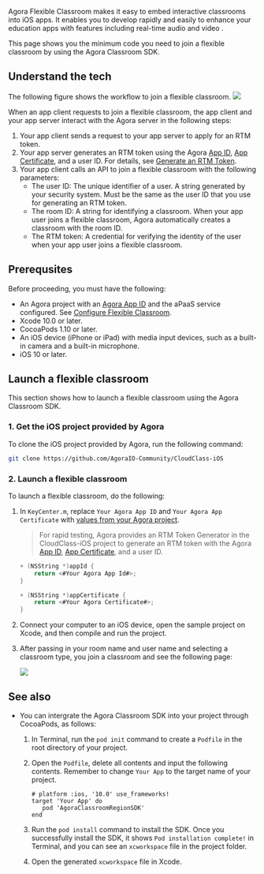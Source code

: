 Agora Flexible Classroom makes it easy to embed interactive classrooms into iOS apps. It enables you to develop rapidly and easily to enhance your education apps with features including real-time audio and video .

This page shows you the minimum code you need to join a flexible classroom by using the Agora Classroom SDK.

## Understand the tech

The following figure shows the workflow to join a flexible classroom.
![](https://web-cdn.agora.io/docs-files/1623309158910)

When an app client requests to join a flexible classroom, the app client and your app server interact with the Agora server in the following steps:

1. Your app client sends a request to your app server to apply for an RTM token.
2. Your app server generates an RTM token using the Agora [App ID](./Agora%20Platform/get_appid_token?platform=All%20Platforms#get-the-app-id), [App Certificate](./Agora%20Platform/get_appid_token?platform=All%20Platforms#get-the-app-certificate), and a user ID. For details, see [Generate an RTM Token](https://docs.agora.io/en/Real-time-Messaging/token_server_rtm).
3. Your app client calls an API to join a flexible classroom with the following parameters:
   - The user ID: The unique identifier of a user. A string generated by your security system. Must be the same as the user ID that you use for generating an RTM token.
   - The room ID: A string for identifying a classroom. When your app user joins a flexible classroom, Agora automatically creates a classroom with the room ID.
   - The RTM token: A credential for verifying the identity of the user when your app user joins a flexible classroom. 

## Prerequsites

Before proceeding, you must have the following:

- An Agora project with an [Agora App ID](./Agora%20Platform/get_appid_token?platform=All%20Platforms#get-the-app-id) and the aPaaS service configured. See [Configure Flexible Classroom](./agora_class_prep).
- Xcode 10.0 or later.
- CocoaPods 1.10 or later.
- An iOS device (iPhone or iPad) with media input devices, such as a built-in camera and a built-in microphone.
- iOS 10 or later.

## Launch a flexible classroom

This section shows how to launch a flexible classroom using the Agora Classroom SDK.

### 1. Get the iOS project provided by Agora

To clone the iOS project provided by Agora, run the following command:

```bash
git clone https://github.com/AgoraIO-Community/CloudClass-iOS
```

### 2. Launch a flexible classroom

To launch a flexible classroom, do the following:

1. In `KeyCenter.m`, replace `Your Agora App ID` and `Your Agora App Certificate` with [values from your Agora project](https://docs.agora.io/en/Agora%20Platform/get_appid_token).

   > For rapid testing, Agora provides an RTM Token Generator in the CloudClass-iOS project to generate an RTM token with the Agora [App ID](./Agora%20Platform/get_appid_token?platform=All%20Platforms#get-the-app-id), [App Certificate](./Agora%20Platform/get_appid_token?platform=All%20Platforms#get-the-app-certificate), and a user ID.

   ```objective-c
   + (NSString *)appId {
       return <#Your Agora App Id#>;
   }
   
   + (NSString *)appCertificate {
       return <#Your Agora Certificate#>;
   }
   ```

3. Connect your computer to an iOS device, open the sample project on Xcode, and then compile and run the project.

4. After passing in your room name and user name and selecting a classroom type, you join a classroom and see the following page:

   ![](https://web-cdn.agora.io/docs-files/1622431132516)


## See also

- You can intergrate the Agora Classroom SDK into your project through CocoaPods, as follows:

  1. In Terminal, run the `pod init` command to create a `Podfile` in the root directory of your project.

  2. Open the `Podfile`, delete all contents and input the following contents. Remember to change `Your App` to the target name of your project.

     ```
     # platform :ios, '10.0' use_frameworks!
     target 'Your App' do
        pod 'AgoraClassroomRegionSDK'
     end
     ```

  3. Run the `pod install` command to install the SDK. Once you successfully install the SDK, it shows `Pod installation complete!` in Terminal, and you can see an `xcworkspace` file in the project folder.

  4. Open the generated `xcworkspace` file in Xcode.